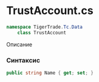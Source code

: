 
# TrustAccount.cs
```csharp
namespace TigerTrade.Tc.Data  
    class TrustAccount
```

Описание

### Синтаксис
```csharp
public string Name { get; set; }
```
